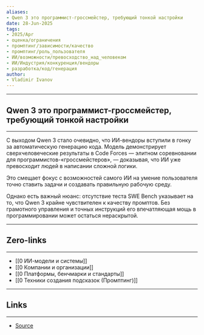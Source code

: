 ```yaml
---
aliases: 
- Qwen 3 это программист-гроссмейстер, требующий тонкой настройки 
date: 28-Jun-2025
tags:
- 2025/Apr
- оценка/ограничения
- промптинг/зависимости/качество
- промптинг/роль_пользователя
- ИИ/возможности/превосходство_над_человеком
- ИИ/Индустрия/конкуренция/вендоры
- разработка/код/генерация
author:
- Vladimir Ivanov
---
```

-----
##  Qwen 3 это программист-гроссмейстер, требующий тонкой настройки 
-----
С выходом Qwen 3 стало очевидно, что ИИ-вендоры вступили в гонку за автоматическую генерацию кода. Модель демонстрирует сверхчеловеческие результаты в Code Forces — элитном соревновании для программистов-«гроссмейстеров», — доказывая, что ИИ уже превосходит людей в написании сложной логики. 

Это смещает фокус с возможностей самого ИИ на умение пользователя точно ставить задачи и создавать правильную рабочую среду.

Однако есть важный нюанс: отсутствие теста SWE Bench указывает на то, что Qwen 3 крайне чувствителен к качеству промптов. Без грамотного управления и точных инструкций его впечатляющая мощь в программировании может остаться нераскрытой.

---
## Zero-links
---
-  [[0 ИИ-модели и системы]]
- [[0 Компании и организации]]
- [[0 Платформы, бенчмарки и стандарты]]
- [[0 Техники создания подсказок (Промптинг)]]

---
## Links
---
- [Source](https://t.me/turboproject/1635)
